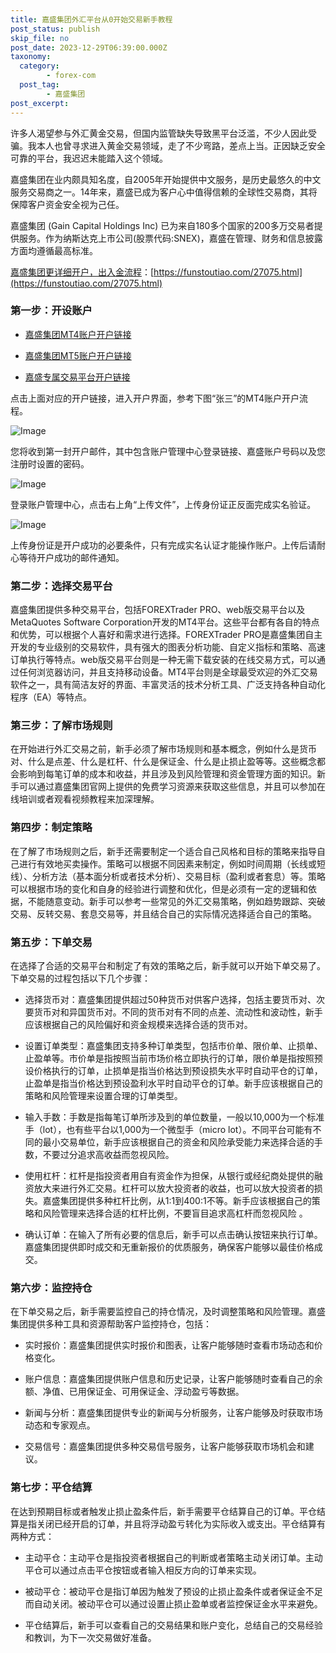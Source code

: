 ```yaml
---
title: 嘉盛集团外汇平台从0开始交易新手教程
post_status: publish
skip_file: no
post_date: 2023-12-29T06:39:00.000Z
taxonomy:
  category:
        - forex-com
  post_tag:
        - 嘉盛集团
post_excerpt: 
---
```

许多人渴望参与外汇黄金交易，但国内监管缺失导致黑平台泛滥，不少人因此受骗。我本人也曾寻求进入黄金交易领域，走了不少弯路，差点上当。正因缺乏安全可靠的平台，我迟迟未能踏入这个领域。

嘉盛集团在业内颇具知名度，自2005年开始提供中文服务，是历史最悠久的中文服务交易商之一。14年来，嘉盛已成为客户心中值得信赖的全球性交易商，其将保障客户资金安全视为己任。

嘉盛集团 (Gain Capital Holdings Inc) 已为来自180多个国家的200多万交易者提供服务。作为纳斯达克上市公司(股票代码:SNEX)，嘉盛在管理、财务和信息披露方面均遵循最高标准。

[嘉盛集团更详细开户，出入金流程](https://funstoutiao.com/27075.html)：[https://funstoutiao.com/27075.html](https://funstoutiao.com/27075.html)

### 第一步：开设账户

* [嘉盛集团MT4账户开户链接](https://s.ssgg.net/jsmt4)

* [嘉盛集团MT5账户开户链接](https://s.ssgg.net/jsmt5)

* [嘉盛专属交易平台开户链接](https://s.ssgg.net/js)

点击上面对应的开户链接，进入开户界面，参考下图“张三”的MT4账户开户流程。

![Image](https://prod-files-secure.s3.us-west-2.amazonaws.com/39ed1227-6d7d-4570-be36-9ccd4a2c4241/7a167aea-686b-400d-af59-4e18eb607a40/640.png?X-Amz-Algorithm=AWS4-HMAC-SHA256&X-Amz-Content-Sha256=UNSIGNED-PAYLOAD&X-Amz-Credential=ASIAZI2LB4663I5LLIB2%2F20251004%2Fus-west-2%2Fs3%2Faws4_request&X-Amz-Date=20251004T041307Z&X-Amz-Expires=3600&X-Amz-Security-Token=IQoJb3JpZ2luX2VjELv%2F%2F%2F%2F%2F%2F%2F%2F%2F%2FwEaCXVzLXdlc3QtMiJHMEUCIBZTBkrI9YVMeffAhAq%2Bc%2FMPFVmQyyoGU7QQsWXuGR2%2FAiEAvV6gLBqb%2B3lo845wlaghgjNsm504b%2FpwWvJrKqe1iH0q%2FwMIVBAAGgw2Mzc0MjMxODM4MDUiDGGHM8b631JWYXkeoCrcAzUwlvv6QPEOE01baNbqADQR7r%2FxCq7lkVl9oc%2BRATptEBU%2Fc4o0uy9E9k9GYXhwBylsZBUpod7aXrWNiwVZ5TN72HxQ1h3zcNKx8Tqe1yVCQzrK6%2BB0VVw3OQmy7CQRZoAf%2Bjs1JVxLsYhGd2rqkkmB%2FKx2gkcDASsOjao3Ep52PFEHKay63q8%2Fu8qTtUEAdJmnFc5cYH1k1xcRzvC3dWl2CWB%2FcjsCdxGZGNvttOcnYe3e6De4TLRPjXssgjuB%2FeTvw5RUk29wGrO5Q9pycyAVdY1RZu1g2xVqvQ%2BXhDxxYTZzeVsBx4AQ1FbW4USG%2FMQ9MNU2pGD2UfnmjBcZvuCzofTpjsK8cOJ4BNQMe20MqE2ho8jgjF5bT3HAJpgnx7rt3md9hNv13nN6HjZCOE%2BNCXDJNlVADJv4pDLMdCH4ndGebuQT9kbc30tHueP%2Bj7neKjLcs44pgZ5eJ9LuL49w%2Fbp8cjhRioeFnlVMD5ek%2F1ECWMP1vUyefPuqqm6HjQv95%2FiZQJOgXdoyMog7L6UaZJaIsvd%2FJ%2F8syVLXxdZwkohMZIsX2JmKp8yubOf4f9rhbwhvPRSxAAwHnsdlbrcmv3t7Fw%2BveqR%2BFzh8RphhVX7v3bRt8NNItQ0zMKWggscGOqUByb2%2F%2BRkWvU7OWhUporfdZqF5H5I0fJAEF1h8cy1XECcmYJCSlH%2B4YfObqnIs83VaM0vRPlh9e5JU4y0dJe28QPonK3Vo1mN1xdkHXaewVVUVRW9A%2BDaIzn%2FpnHInIs1k0HnwD08%2F1F%2Bhvq3luxv7D1P7O4jJjJ2ZfAMtg3P1y2iZtacBVUV6Ne%2FkJNHmKR15msrIpy0qtKs54YDSKEKJqzEfLUb3&X-Amz-Signature=d004ba209ea8af54e9de34dffee4e4a9bb3412f609e5bed55356f2a265e42b8f&X-Amz-SignedHeaders=host&x-amz-checksum-mode=ENABLED&x-id=GetObject)

您将收到第一封开户邮件，其中包含账户管理中心登录链接、嘉盛账户号码以及您注册时设置的密码。

![Image](https://prod-files-secure.s3.us-west-2.amazonaws.com/39ed1227-6d7d-4570-be36-9ccd4a2c4241/eaa1c6b3-2877-4284-a0e1-530e222c27fb/image.png?X-Amz-Algorithm=AWS4-HMAC-SHA256&X-Amz-Content-Sha256=UNSIGNED-PAYLOAD&X-Amz-Credential=ASIAZI2LB4663I5LLIB2%2F20251004%2Fus-west-2%2Fs3%2Faws4_request&X-Amz-Date=20251004T041307Z&X-Amz-Expires=3600&X-Amz-Security-Token=IQoJb3JpZ2luX2VjELv%2F%2F%2F%2F%2F%2F%2F%2F%2F%2FwEaCXVzLXdlc3QtMiJHMEUCIBZTBkrI9YVMeffAhAq%2Bc%2FMPFVmQyyoGU7QQsWXuGR2%2FAiEAvV6gLBqb%2B3lo845wlaghgjNsm504b%2FpwWvJrKqe1iH0q%2FwMIVBAAGgw2Mzc0MjMxODM4MDUiDGGHM8b631JWYXkeoCrcAzUwlvv6QPEOE01baNbqADQR7r%2FxCq7lkVl9oc%2BRATptEBU%2Fc4o0uy9E9k9GYXhwBylsZBUpod7aXrWNiwVZ5TN72HxQ1h3zcNKx8Tqe1yVCQzrK6%2BB0VVw3OQmy7CQRZoAf%2Bjs1JVxLsYhGd2rqkkmB%2FKx2gkcDASsOjao3Ep52PFEHKay63q8%2Fu8qTtUEAdJmnFc5cYH1k1xcRzvC3dWl2CWB%2FcjsCdxGZGNvttOcnYe3e6De4TLRPjXssgjuB%2FeTvw5RUk29wGrO5Q9pycyAVdY1RZu1g2xVqvQ%2BXhDxxYTZzeVsBx4AQ1FbW4USG%2FMQ9MNU2pGD2UfnmjBcZvuCzofTpjsK8cOJ4BNQMe20MqE2ho8jgjF5bT3HAJpgnx7rt3md9hNv13nN6HjZCOE%2BNCXDJNlVADJv4pDLMdCH4ndGebuQT9kbc30tHueP%2Bj7neKjLcs44pgZ5eJ9LuL49w%2Fbp8cjhRioeFnlVMD5ek%2F1ECWMP1vUyefPuqqm6HjQv95%2FiZQJOgXdoyMog7L6UaZJaIsvd%2FJ%2F8syVLXxdZwkohMZIsX2JmKp8yubOf4f9rhbwhvPRSxAAwHnsdlbrcmv3t7Fw%2BveqR%2BFzh8RphhVX7v3bRt8NNItQ0zMKWggscGOqUByb2%2F%2BRkWvU7OWhUporfdZqF5H5I0fJAEF1h8cy1XECcmYJCSlH%2B4YfObqnIs83VaM0vRPlh9e5JU4y0dJe28QPonK3Vo1mN1xdkHXaewVVUVRW9A%2BDaIzn%2FpnHInIs1k0HnwD08%2F1F%2Bhvq3luxv7D1P7O4jJjJ2ZfAMtg3P1y2iZtacBVUV6Ne%2FkJNHmKR15msrIpy0qtKs54YDSKEKJqzEfLUb3&X-Amz-Signature=0068a5ae4c6524606a385c618522a2bd68bb65839158a4c20ce992cf3711dece&X-Amz-SignedHeaders=host&x-amz-checksum-mode=ENABLED&x-id=GetObject)

登录账户管理中心，点击右上角“上传文件”，上传身份证正反面完成实名验证。

![Image](https://prod-files-secure.s3.us-west-2.amazonaws.com/39ed1227-6d7d-4570-be36-9ccd4a2c4241/54090639-09fc-46b4-a135-e0289f707147/image.png?X-Amz-Algorithm=AWS4-HMAC-SHA256&X-Amz-Content-Sha256=UNSIGNED-PAYLOAD&X-Amz-Credential=ASIAZI2LB4663I5LLIB2%2F20251004%2Fus-west-2%2Fs3%2Faws4_request&X-Amz-Date=20251004T041307Z&X-Amz-Expires=3600&X-Amz-Security-Token=IQoJb3JpZ2luX2VjELv%2F%2F%2F%2F%2F%2F%2F%2F%2F%2FwEaCXVzLXdlc3QtMiJHMEUCIBZTBkrI9YVMeffAhAq%2Bc%2FMPFVmQyyoGU7QQsWXuGR2%2FAiEAvV6gLBqb%2B3lo845wlaghgjNsm504b%2FpwWvJrKqe1iH0q%2FwMIVBAAGgw2Mzc0MjMxODM4MDUiDGGHM8b631JWYXkeoCrcAzUwlvv6QPEOE01baNbqADQR7r%2FxCq7lkVl9oc%2BRATptEBU%2Fc4o0uy9E9k9GYXhwBylsZBUpod7aXrWNiwVZ5TN72HxQ1h3zcNKx8Tqe1yVCQzrK6%2BB0VVw3OQmy7CQRZoAf%2Bjs1JVxLsYhGd2rqkkmB%2FKx2gkcDASsOjao3Ep52PFEHKay63q8%2Fu8qTtUEAdJmnFc5cYH1k1xcRzvC3dWl2CWB%2FcjsCdxGZGNvttOcnYe3e6De4TLRPjXssgjuB%2FeTvw5RUk29wGrO5Q9pycyAVdY1RZu1g2xVqvQ%2BXhDxxYTZzeVsBx4AQ1FbW4USG%2FMQ9MNU2pGD2UfnmjBcZvuCzofTpjsK8cOJ4BNQMe20MqE2ho8jgjF5bT3HAJpgnx7rt3md9hNv13nN6HjZCOE%2BNCXDJNlVADJv4pDLMdCH4ndGebuQT9kbc30tHueP%2Bj7neKjLcs44pgZ5eJ9LuL49w%2Fbp8cjhRioeFnlVMD5ek%2F1ECWMP1vUyefPuqqm6HjQv95%2FiZQJOgXdoyMog7L6UaZJaIsvd%2FJ%2F8syVLXxdZwkohMZIsX2JmKp8yubOf4f9rhbwhvPRSxAAwHnsdlbrcmv3t7Fw%2BveqR%2BFzh8RphhVX7v3bRt8NNItQ0zMKWggscGOqUByb2%2F%2BRkWvU7OWhUporfdZqF5H5I0fJAEF1h8cy1XECcmYJCSlH%2B4YfObqnIs83VaM0vRPlh9e5JU4y0dJe28QPonK3Vo1mN1xdkHXaewVVUVRW9A%2BDaIzn%2FpnHInIs1k0HnwD08%2F1F%2Bhvq3luxv7D1P7O4jJjJ2ZfAMtg3P1y2iZtacBVUV6Ne%2FkJNHmKR15msrIpy0qtKs54YDSKEKJqzEfLUb3&X-Amz-Signature=16af7b3296b9ff9d2e07df9686d3732378db5c7a755b2399d0ebaf6c7f1012d8&X-Amz-SignedHeaders=host&x-amz-checksum-mode=ENABLED&x-id=GetObject)

上传身份证是开户成功的必要条件，只有完成实名认证才能操作账户。上传后请耐心等待开户成功的邮件通知。

### 第二步：选择交易平台

嘉盛集团提供多种交易平台，包括FOREXTrader PRO、web版交易平台以及MetaQuotes Software Corporation开发的MT4平台。这些平台都有各自的特点和优势，可以根据个人喜好和需求进行选择。FOREXTrader PRO是嘉盛集团自主开发的专业级别的交易软件，具有强大的图表分析功能、自定义指标和策略、高速订单执行等特点。web版交易平台则是一种无需下载安装的在线交易方式，可以通过任何浏览器访问，并且支持移动设备。MT4平台则是全球最受欢迎的外汇交易软件之一，具有简洁友好的界面、丰富灵活的技术分析工具、广泛支持各种自动化程序（EA）等特点。

### 第三步：了解市场规则

在开始进行外汇交易之前，新手必须了解市场规则和基本概念，例如什么是货币对、什么是点差、什么是杠杆、什么是保证金、什么是止损止盈等等。这些概念都会影响到每笔订单的成本和收益，并且涉及到风险管理和资金管理方面的知识。新手可以通过嘉盛集团官网上提供的免费学习资源来获取这些信息，并且可以参加在线培训或者观看视频教程来加深理解。

### 第四步：制定策略

在了解了市场规则之后，新手还需要制定一个适合自己风格和目标的策略来指导自己进行有效地买卖操作。策略可以根据不同因素来制定，例如时间周期（长线或短线）、分析方法（基本面分析或者技术分析）、交易目标（盈利或者套息）等。策略可以根据市场的变化和自身的经验进行调整和优化，但是必须有一定的逻辑和依据，不能随意变动。新手可以参考一些常见的外汇交易策略，例如趋势跟踪、突破交易、反转交易、套息交易等，并且结合自己的实际情况选择适合自己的策略。

### 第五步：下单交易

在选择了合适的交易平台和制定了有效的策略之后，新手就可以开始下单交易了。下单交易的过程包括以下几个步骤：

* 选择货币对：嘉盛集团提供超过50种货币对供客户选择，包括主要货币对、次要货币对和异国货币对。不同的货币对有不同的点差、流动性和波动性，新手应该根据自己的风险偏好和资金规模来选择合适的货币对。

* 设置订单类型：嘉盛集团支持多种订单类型，包括市价单、限价单、止损单、止盈单等。市价单是指按照当前市场价格立即执行的订单，限价单是指按照预设价格执行的订单，止损单是指当价格达到预设损失水平时自动平仓的订单，止盈单是指当价格达到预设盈利水平时自动平仓的订单。新手应该根据自己的策略和风险管理来设置合理的订单类型。

* 输入手数：手数是指每笔订单所涉及到的单位数量，一般以10,000为一个标准手（lot），也有些平台以1,000为一个微型手（micro lot）。不同平台可能有不同的最小交易单位，新手应该根据自己的资金和风险承受能力来选择合适的手数，不要过分追求高收益而忽视风险。

* 使用杠杆：杠杆是指投资者用自有资金作为担保，从银行或经纪商处提供的融资放大来进行外汇交易。杠杆可以放大投资者的收益，也可以放大投资者的损失。嘉盛集团提供多种杠杆比例，从1:1到400:1不等。新手应该根据自己的策略和风险管理来选择合适的杠杆比例，不要盲目追求高杠杆而忽视风险 。

* 确认订单：在输入了所有必要的信息后，新手可以点击确认按钮来执行订单。嘉盛集团提供即时成交和无重新报价的优质服务，确保客户能够以最佳价格成交。

### 第六步：监控持仓

在下单交易之后，新手需要监控自己的持仓情况，及时调整策略和风险管理。嘉盛集团提供多种工具和资源帮助客户监控持仓，包括：

* 实时报价：嘉盛集团提供实时报价和图表，让客户能够随时查看市场动态和价格变化。

* 账户信息：嘉盛集团提供账户信息和历史记录，让客户能够随时查看自己的余额、净值、已用保证金、可用保证金、浮动盈亏等数据。

* 新闻与分析：嘉盛集团提供专业的新闻与分析服务，让客户能够及时获取市场动态和专家观点。

* 交易信号：嘉盛集团提供多种交易信号服务，让客户能够获取市场机会和建议。

### 第七步：平仓结算

在达到预期目标或者触发止损止盈条件后，新手需要平仓结算自己的订单。平仓结算是指关闭已经开启的订单，并且将浮动盈亏转化为实际收入或支出。平仓结算有两种方式：

* 主动平仓：主动平仓是指投资者根据自己的判断或者策略主动关闭订单。主动平仓可以通过点击平仓按钮或者输入相反方向的订单来实现。

* 被动平仓：被动平仓是指订单因为触发了预设的止损止盈条件或者保证金不足而自动关闭。被动平仓可以通过设置止损止盈单或者监控保证金水平来避免。

* 平仓结算后，新手可以查看自己的交易结果和账户变化，总结自己的交易经验和教训，为下一次交易做好准备。